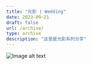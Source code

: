 ```yaml
---
title: "光影 | Wedding"
date: 2023-09-21
draft: false
url: /archive/
type: archive
description: "这里是光影系列分享"
---
```



![Image alt text](/images/header.jpg)